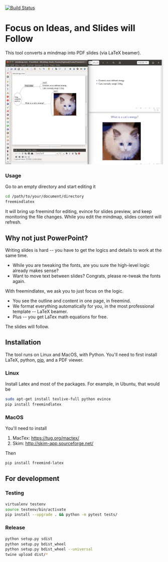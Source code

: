 [![Build Status](https://travis-ci.org/xuehuichao/freemind-latex.svg?branch=master)](https://travis-ci.org/xuehuichao/freemind-latex)


# Focus on Ideas, and Slides will Follow
This tool converts a mindmap into PDF slides (via LaTeX beamer).

![Focus on your idea, and slides will be generated automatically.](demo.gif)

### Usage
Go to an empty directory and start editing it
```sh
cd /path/to/your/document/directory
freemindlatex
```

It will bring up freemind for editing, evince for slides preview, and keep monitoring the file changes. While you edit the mindmap, slides content will refresh.

## Why not just PowerPoint?

Writing slides is hard -- you have to get the logics and details to work at the same time.

* While you are tweaking the fonts, are you sure the high-level logic already makes sense? 
* Want to move text between slides? Congrats, please re-tweak the fonts again.

With freemindlatex, we ask you to just focus on the logic.

* You see the outline and content in one page, in freemind.
* We format everything automatically for you, in the most professional template -- LaTeX beamer.
* Plus -- you get LaTex math equations for free.

The slides will follow.

## Installation
The tool runs on Linux and MacOS, with Python.
You'll need to first install LaTeX, python, [pip](https://pypi.python.org/pypi/pip), and a PDF viewer.

### Linux

Install Latex and most of the packages. For example, in Ubuntu, that would be
```sh
sudo apt-get install texlive-full python evince
pip install freemindlatex
```

### MacOS

You'll need to install

1. MacTex: https://tug.org/mactex/
2. Skim: http://skim-app.sourceforge.net/

Then
```sh
pip install freemind-latex
```

## For development

### Testing

```sh
virtualenv testenv
source testenv/bin/activate
pip install --upgrade . && python -m pytest tests/
```

### Release

```sh
python setup.py sdist
python setup.py bdist_wheel
python setup.py bdist_wheel --universal
twine upload dist/*
```
